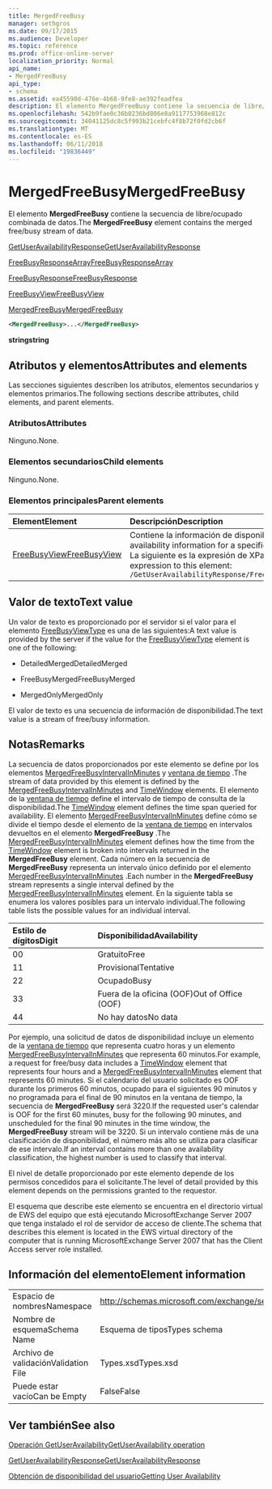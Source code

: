 ```yaml
---
title: MergedFreeBusy
manager: sethgros
ms.date: 09/17/2015
ms.audience: Developer
ms.topic: reference
ms.prod: office-online-server
localization_priority: Normal
api_name:
- MergedFreeBusy
api_type:
- schema
ms.assetid: ea45590d-476e-4b68-9fe8-ae392feadfea
description: El elemento MergedFreeBusy contiene la secuencia de libre/ocupado combinada de datos.
ms.openlocfilehash: 542b9fae0c36b0236bd806e8a9117753968e812c
ms.sourcegitcommit: 34041125dc8c5f993b21cebfc4f8b72f0fd2cb6f
ms.translationtype: MT
ms.contentlocale: es-ES
ms.lasthandoff: 06/11/2018
ms.locfileid: "19836449"
---
```

# <a name="mergedfreebusy"></a><span data-ttu-id="430da-103">MergedFreeBusy</span><span class="sxs-lookup"><span data-stu-id="430da-103">MergedFreeBusy</span></span>

<span data-ttu-id="430da-104">El elemento **MergedFreeBusy** contiene la secuencia de libre/ocupado combinada de datos.</span><span class="sxs-lookup"><span data-stu-id="430da-104">The **MergedFreeBusy** element contains the merged free/busy stream of data.</span></span> 
  
[<span data-ttu-id="430da-105">GetUserAvailabilityResponse</span><span class="sxs-lookup"><span data-stu-id="430da-105">GetUserAvailabilityResponse</span></span>](getuseravailabilityresponse.md)
  
[<span data-ttu-id="430da-106">FreeBusyResponseArray</span><span class="sxs-lookup"><span data-stu-id="430da-106">FreeBusyResponseArray</span></span>](freebusyresponsearray.md)
  
[<span data-ttu-id="430da-107">FreeBusyResponse</span><span class="sxs-lookup"><span data-stu-id="430da-107">FreeBusyResponse</span></span>](freebusyresponse.md)
  
[<span data-ttu-id="430da-108">FreeBusyView</span><span class="sxs-lookup"><span data-stu-id="430da-108">FreeBusyView</span></span>](freebusyview.md)
  
[<span data-ttu-id="430da-109">MergedFreeBusy</span><span class="sxs-lookup"><span data-stu-id="430da-109">MergedFreeBusy</span></span>](mergedfreebusy.md)
  
```xml
<MergedFreeBusy>...</MergedFreeBusy>
```

 <span data-ttu-id="430da-110">**string**</span><span class="sxs-lookup"><span data-stu-id="430da-110">**string**</span></span>
## <a name="attributes-and-elements"></a><span data-ttu-id="430da-111">Atributos y elementos</span><span class="sxs-lookup"><span data-stu-id="430da-111">Attributes and elements</span></span>

<span data-ttu-id="430da-112">Las secciones siguientes describen los atributos, elementos secundarios y elementos primarios.</span><span class="sxs-lookup"><span data-stu-id="430da-112">The following sections describe attributes, child elements, and parent elements.</span></span>
  
### <a name="attributes"></a><span data-ttu-id="430da-113">Atributos</span><span class="sxs-lookup"><span data-stu-id="430da-113">Attributes</span></span>

<span data-ttu-id="430da-114">Ninguno.</span><span class="sxs-lookup"><span data-stu-id="430da-114">None.</span></span>
  
### <a name="child-elements"></a><span data-ttu-id="430da-115">Elementos secundarios</span><span class="sxs-lookup"><span data-stu-id="430da-115">Child elements</span></span>

<span data-ttu-id="430da-116">Ninguno.</span><span class="sxs-lookup"><span data-stu-id="430da-116">None.</span></span>
  
### <a name="parent-elements"></a><span data-ttu-id="430da-117">Elementos principales</span><span class="sxs-lookup"><span data-stu-id="430da-117">Parent elements</span></span>

|<span data-ttu-id="430da-118">**Element**</span><span class="sxs-lookup"><span data-stu-id="430da-118">**Element**</span></span>|<span data-ttu-id="430da-119">**Descripción**</span><span class="sxs-lookup"><span data-stu-id="430da-119">**Description**</span></span>|
|:-----|:-----|
|[<span data-ttu-id="430da-120">FreeBusyView</span><span class="sxs-lookup"><span data-stu-id="430da-120">FreeBusyView</span></span>](freebusyview.md) <br/> |<span data-ttu-id="430da-121">Contiene la información de disponibilidad para un usuario específico.</span><span class="sxs-lookup"><span data-stu-id="430da-121">Contains availability information for a specific user.</span></span>  <br/> <span data-ttu-id="430da-122">La siguiente es la expresión de XPath para este elemento:</span><span class="sxs-lookup"><span data-stu-id="430da-122">The following is the XPath expression to this element:</span></span>  <br/>  `/GetUserAvailabilityResponse/FreeBusyResponseArray/FreeBusyResponse/FreeBusyView` <br/> |
   
## <a name="text-value"></a><span data-ttu-id="430da-123">Valor de texto</span><span class="sxs-lookup"><span data-stu-id="430da-123">Text value</span></span>

<span data-ttu-id="430da-124">Un valor de texto es proporcionado por el servidor si el valor para el elemento [FreeBusyViewType](freebusyviewtype.md) es una de las siguientes:</span><span class="sxs-lookup"><span data-stu-id="430da-124">A text value is provided by the server if the value for the [FreeBusyViewType](freebusyviewtype.md) element is one of the following:</span></span> 
  
- <span data-ttu-id="430da-125">DetailedMerged</span><span class="sxs-lookup"><span data-stu-id="430da-125">DetailedMerged</span></span>
    
- <span data-ttu-id="430da-126">FreeBusyMerged</span><span class="sxs-lookup"><span data-stu-id="430da-126">FreeBusyMerged</span></span>
    
- <span data-ttu-id="430da-127">MergedOnly</span><span class="sxs-lookup"><span data-stu-id="430da-127">MergedOnly</span></span>
    
<span data-ttu-id="430da-128">El valor de texto es una secuencia de información de disponibilidad.</span><span class="sxs-lookup"><span data-stu-id="430da-128">The text value is a stream of free/busy information.</span></span> 
  
## <a name="remarks"></a><span data-ttu-id="430da-129">Notas</span><span class="sxs-lookup"><span data-stu-id="430da-129">Remarks</span></span>

<span data-ttu-id="430da-130">La secuencia de datos proporcionados por este elemento se define por los elementos [MergedFreeBusyIntervalInMinutes](mergedfreebusyintervalinminutes.md) y [ventana de tiempo](timewindow.md) .</span><span class="sxs-lookup"><span data-stu-id="430da-130">The stream of data provided by this element is defined by the [MergedFreeBusyIntervalInMinutes](mergedfreebusyintervalinminutes.md) and [TimeWindow](timewindow.md) elements.</span></span> <span data-ttu-id="430da-131">El elemento de la [ventana de tiempo](timewindow.md) define el intervalo de tiempo de consulta de la disponibilidad.</span><span class="sxs-lookup"><span data-stu-id="430da-131">The [TimeWindow](timewindow.md) element defines the time span queried for availability.</span></span> <span data-ttu-id="430da-132">El elemento [MergedFreeBusyIntervalInMinutes](mergedfreebusyintervalinminutes.md) define cómo se divide el tiempo desde el elemento de la [ventana de tiempo](timewindow.md) en intervalos devueltos en el elemento **MergedFreeBusy** .</span><span class="sxs-lookup"><span data-stu-id="430da-132">The [MergedFreeBusyIntervalInMinutes](mergedfreebusyintervalinminutes.md) element defines how the time from the [TimeWindow](timewindow.md) element is broken into intervals returned in the **MergedFreeBusy** element.</span></span> <span data-ttu-id="430da-133">Cada número en la secuencia de **MergedFreeBusy** representa un intervalo único definido por el elemento [MergedFreeBusyIntervalInMinutes](mergedfreebusyintervalinminutes.md) .</span><span class="sxs-lookup"><span data-stu-id="430da-133">Each number in the **MergedFreeBusy** stream represents a single interval defined by the [MergedFreeBusyIntervalInMinutes](mergedfreebusyintervalinminutes.md) element.</span></span> <span data-ttu-id="430da-134">En la siguiente tabla se enumera los valores posibles para un intervalo individual.</span><span class="sxs-lookup"><span data-stu-id="430da-134">The following table lists the possible values for an individual interval.</span></span> 
  
|<span data-ttu-id="430da-135">**Estilo de dígitos**</span><span class="sxs-lookup"><span data-stu-id="430da-135">**Digit**</span></span>|<span data-ttu-id="430da-136">**Disponibilidad**</span><span class="sxs-lookup"><span data-stu-id="430da-136">**Availability**</span></span>|
|:-----|:-----|
|<span data-ttu-id="430da-137">0</span><span class="sxs-lookup"><span data-stu-id="430da-137">0</span></span>  <br/> |<span data-ttu-id="430da-138">Gratuito</span><span class="sxs-lookup"><span data-stu-id="430da-138">Free</span></span>  <br/> |
|<span data-ttu-id="430da-139">1</span><span class="sxs-lookup"><span data-stu-id="430da-139">1</span></span>  <br/> |<span data-ttu-id="430da-140">Provisional</span><span class="sxs-lookup"><span data-stu-id="430da-140">Tentative</span></span>  <br/> |
|<span data-ttu-id="430da-141">2</span><span class="sxs-lookup"><span data-stu-id="430da-141">2</span></span>  <br/> |<span data-ttu-id="430da-142">Ocupado</span><span class="sxs-lookup"><span data-stu-id="430da-142">Busy</span></span>  <br/> |
|<span data-ttu-id="430da-143">3</span><span class="sxs-lookup"><span data-stu-id="430da-143">3</span></span>  <br/> |<span data-ttu-id="430da-144">Fuera de la oficina (OOF)</span><span class="sxs-lookup"><span data-stu-id="430da-144">Out of Office (OOF)</span></span>  <br/> |
|<span data-ttu-id="430da-145">4</span><span class="sxs-lookup"><span data-stu-id="430da-145">4</span></span>  <br/> |<span data-ttu-id="430da-146">No hay datos</span><span class="sxs-lookup"><span data-stu-id="430da-146">No data</span></span>  <br/> |
   
<span data-ttu-id="430da-147">Por ejemplo, una solicitud de datos de disponibilidad incluye un elemento de la [ventana de tiempo](timewindow.md) que representa cuatro horas y un elemento [MergedFreeBusyIntervalInMinutes](mergedfreebusyintervalinminutes.md) que representa 60 minutos.</span><span class="sxs-lookup"><span data-stu-id="430da-147">For example, a request for free/busy data includes a [TimeWindow](timewindow.md) element that represents four hours and a [MergedFreeBusyIntervalInMinutes](mergedfreebusyintervalinminutes.md) element that represents 60 minutes.</span></span> <span data-ttu-id="430da-148">Si el calendario del usuario solicitado es OOF durante los primeros 60 minutos, ocupado para el siguientes 90 minutos y no programada para el final de 90 minutos en la ventana de tiempo, la secuencia de **MergedFreeBusy** será 3220.</span><span class="sxs-lookup"><span data-stu-id="430da-148">If the requested user's calendar is OOF for the first 60 minutes, busy for the following 90 minutes, and unscheduled for the final 90 minutes in the time window, the **MergedFreeBusy** stream will be 3220.</span></span> <span data-ttu-id="430da-149">Si un intervalo contiene más de una clasificación de disponibilidad, el número más alto se utiliza para clasificar de ese intervalo.</span><span class="sxs-lookup"><span data-stu-id="430da-149">If an interval contains more than one availability classification, the highest number is used to classify that interval.</span></span> 
  
<span data-ttu-id="430da-150">El nivel de detalle proporcionado por este elemento depende de los permisos concedidos para el solicitante.</span><span class="sxs-lookup"><span data-stu-id="430da-150">The level of detail provided by this element depends on the permissions granted to the requestor.</span></span>
  
<span data-ttu-id="430da-151">El esquema que describe este elemento se encuentra en el directorio virtual de EWS del equipo que está ejecutando MicrosoftExchange Server 2007 que tenga instalado el rol de servidor de acceso de cliente.</span><span class="sxs-lookup"><span data-stu-id="430da-151">The schema that describes this element is located in the EWS virtual directory of the computer that is running MicrosoftExchange Server 2007 that has the Client Access server role installed.</span></span>
  
## <a name="element-information"></a><span data-ttu-id="430da-152">Información del elemento</span><span class="sxs-lookup"><span data-stu-id="430da-152">Element information</span></span>

|||
|:-----|:-----|
|<span data-ttu-id="430da-153">Espacio de nombres</span><span class="sxs-lookup"><span data-stu-id="430da-153">Namespace</span></span>  <br/> |http://schemas.microsoft.com/exchange/services/2006/types  <br/> |
|<span data-ttu-id="430da-154">Nombre de esquema</span><span class="sxs-lookup"><span data-stu-id="430da-154">Schema Name</span></span>  <br/> |<span data-ttu-id="430da-155">Esquema de tipos</span><span class="sxs-lookup"><span data-stu-id="430da-155">Types schema</span></span>  <br/> |
|<span data-ttu-id="430da-156">Archivo de validación</span><span class="sxs-lookup"><span data-stu-id="430da-156">Validation File</span></span>  <br/> |<span data-ttu-id="430da-157">Types.xsd</span><span class="sxs-lookup"><span data-stu-id="430da-157">Types.xsd</span></span>  <br/> |
|<span data-ttu-id="430da-158">Puede estar vacío</span><span class="sxs-lookup"><span data-stu-id="430da-158">Can be Empty</span></span>  <br/> |<span data-ttu-id="430da-159">False</span><span class="sxs-lookup"><span data-stu-id="430da-159">False</span></span>  <br/> |
   
## <a name="see-also"></a><span data-ttu-id="430da-160">Ver también</span><span class="sxs-lookup"><span data-stu-id="430da-160">See also</span></span>



[<span data-ttu-id="430da-161">Operación GetUserAvailability</span><span class="sxs-lookup"><span data-stu-id="430da-161">GetUserAvailability operation</span></span>](getuseravailability-operation.md)
  
[<span data-ttu-id="430da-162">GetUserAvailabilityResponse</span><span class="sxs-lookup"><span data-stu-id="430da-162">GetUserAvailabilityResponse</span></span>](getuseravailabilityresponse.md)


[<span data-ttu-id="430da-163">Obtención de disponibilidad del usuario</span><span class="sxs-lookup"><span data-stu-id="430da-163">Getting User Availability</span></span>](http://msdn.microsoft.com/library/d4133fcb-9b0f-4e6b-aadf-a389da83516a%28Office.15%29.aspx)

